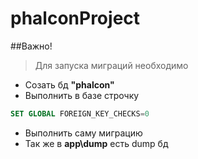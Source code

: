 # phalconProject
##Важно!
>Для запуска миграций необходимо 

- Созать бд __"phalcon"__
- Выполнить в базе строчку 
``` SQL
SET GLOBAL FOREIGN_KEY_CHECKS=0
```
- Выполнить саму миграцию
- Так же в __app\dump__ есть dump бд  